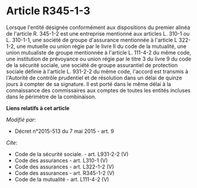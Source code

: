 # Article R345-1-3

Lorsque l'entité désignée conformément aux dispositions du premier alinéa de l'article R. 345-1-2 est une entreprise
mentionné aux articles L. 310-1 ou L. 310-1-1, une société de groupe d'assurance mentionnée à l'article L 322-1-2, une
mutuelle ou union régie par le livre II du code de la mutualité, une union mutualiste de groupe mentionnée à l'article L.
111-4-2 du même code, une institution de prévoyance ou union régie par le titre 3 du livre 9 du code de la sécurité sociale,
une société de groupe assurantiel de protection sociale définie à l'article L. 931-2-2 du même code, l'accord est transmis à
l'Autorité de contrôle prudentiel et de résolution dans un délai de quinze jours à compter de sa signature. Il est porté dans
le même délai à la connaissance des commissaires aux comptes de toutes les entités incluses dans le périmètre de la
combinaison.

**Liens relatifs à cet article**

_Modifié par_:

  - Décret n°2015-513 du 7 mai 2015 - art. 9

_Cite_:

  - Code de la sécurité sociale. - art. L931-2-2 (V)
  - Code des assurances - art. L310-1 (V)
  - Code des assurances - art. L322-1-2 (V)
  - Code des assurances - art. R345-1-2 (V)
  - Code de la mutualité - art. L111-4-2 (V)
